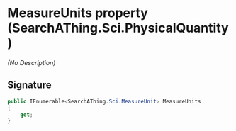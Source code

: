 # MeasureUnits property (SearchAThing.Sci.PhysicalQuantity)
_(No Description)_

## Signature
```csharp
public IEnumerable<SearchAThing.Sci.MeasureUnit> MeasureUnits
{
    get;
}
```
